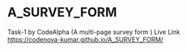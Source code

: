 # A_SURVEY_FORM
Task-1 by CodeAlpha (A multi-page survey form )
Live Link https://codenova-kumar.github.io/A_SURVEY_FORM/

